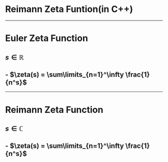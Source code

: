 # Reimann Zeta Funtion(in C++)

---

# Euler Zeta Function
## $s \in \mathbb R$
## - $\zeta(s) = \sum\limits_{n=1}^\infty \frac{1}{n^s}$

---

# Reimann Zeta Function
## $s \in \mathbb C$
## - $\zeta(s) = \sum\limits_{n=1}^\infty \frac{1}{n^s}$
